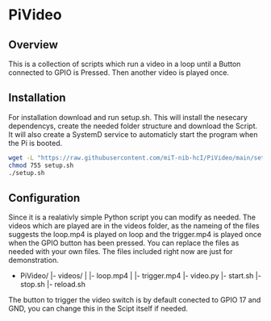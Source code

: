 # PiVideo

## Overview

This is a collection of scripts which run a video in a loop until a Button connected to GPIO is Pressed.
Then another video is played once.

## Installation
For installation download and run setup.sh. This will install the nesecary dependencys, create the needed folder structure and download the Script.
It will also create a SystemD service to automaticly start the program when the Pi is booted.

```bash
wget -L "https://raw.githubusercontent.com/miT-nib-hcI/PiVideo/main/setup.sh"
chmod 755 setup.sh
./setup.sh
```

## Configuration
Since it is a realativly simple Python script you can modify as needed.
The videos which are played are in the videos folder, as the nameing of the files suggests the loop.mp4 is played on loop and the trigger.mp4 is played once when the GPIO button has been pressed.
You can replace the files as needed with your own files. The files included right now are just for demonstration.

- PiVideo/
    |- videos/
    |   |- loop.mp4
    |   |- trigger.mp4
    |- video.py
    |- start.sh
    |- stop.sh
    |- reload.sh

The button to trigger the video switch is by default conected to GPIO 17 and GND, you can change this in the Scipt itself if needed.